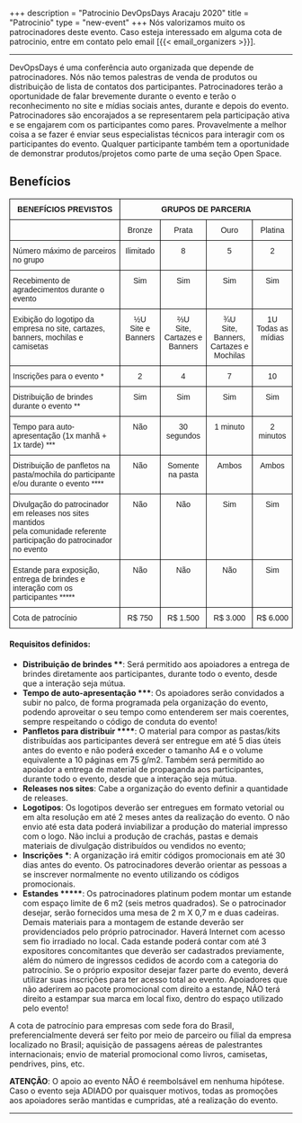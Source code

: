 +++
description = "Patrocinio DevOpsDays Aracaju 2020"
title = "Patrocinio"
type = "new-event"
+++
Nós valorizamos muito os patrocinadores deste evento. Caso esteja interessado em alguma cota de patrocinio, entre em contato pelo email [{{< email_organizers >}}].
<hr>

DevOpsDays é uma conferência auto organizada que depende de patrocinadores. Nós não temos palestras de venda de produtos ou distribuição de lista de contatos dos participantes. Patrocinadores terão a oportunidade de falar brevemente durante o evento e terão o reconhecimento no site e mídias sociais antes, durante e depois do evento. Patrocinadores são encorajados a se representarem pela participação ativa e se engajarem com os participantes como pares. Provavelmente a melhor coisa a se fazer é enviar seus especialistas técnicos para interagir com os participantes do evento. Qualquer participante também tem a oportunidade de demonstrar produtos/projetos como parte de uma seção Open Space.

<p>

## Benefícios

<style type="text/css">
.tg  {border-collapse:collapse;border-spacing:0;}
.tg td{font-family:Arial, sans-serif;font-size:14px;padding:10px 5px;border-style:solid;border-width:1px;overflow:hidden;word-break:normal;border-color:black;}
.tg th{font-family:Arial, sans-serif;font-size:14px;font-weight:normal;padding:10px 5px;border-style:solid;border-width:1px;overflow:hidden;word-break:normal;border-color:black;}
.tg .tg-cpu2{border-color:#000000;vertical-align:top}
.tg .tg-mqa1{font-weight:bold;border-color:#000000;text-align:center;vertical-align:top}
</style>
<table class="tg">
  <tr>
    <th class="tg-mqa1">BENEFÍCIOS PREVISTOS</th>
    <th class="tg-mqa1" colspan="4">GRUPOS DE PARCERIA</th>
  </tr>
  <tr>
    <td align="center" class="tg-cpu2"></td>
    <td align="center" class="tg-cpu2">Bronze</td>
    <td align="center" class="tg-cpu2">Prata</td>
    <td align="center" class="tg-cpu2">Ouro</td>
    <td align="center" class="tg-cpu2">Platina</td>
  </tr>
  <tr>
    <td class="tg-cpu2">Número máximo de parceiros no grupo</td>
    <td align="center" class="tg-cpu2">Ilimitado</td>
    <td align="center" class="tg-cpu2">8</td>
    <td align="center" class="tg-cpu2">5</td>
    <td align="center" class="tg-cpu2">2</td>
  </tr>
  <tr>
    <td class="tg-cpu2">Recebimento de agradecimentos durante o evento</td>
    <td align="center" class="tg-cpu2">Sim</td>
    <td align="center" class="tg-cpu2">Sim</td>
    <td align="center" class="tg-cpu2">Sim</td>
    <td align="center" class="tg-cpu2">Sim</td>
  </tr>
  <tr>
    <td class="tg-cpu2">Exibição do logotipo da empresa no site, cartazes,<br> banners, mochilas e camisetas</td>
    <td align="center" class="tg-cpu2">½U <br> Site e Banners</td>
    <td align="center" class="tg-cpu2">⅔U <br> Site, Cartazes e<br>Banners</td>
    <td align="center" class="tg-cpu2">¾U <br> Site, Banners,<br> Cartazes e Mochilas</td>
    <td align="center" class="tg-cpu2">1U <br> Todas as mídias</td>
  </tr>
  <tr>
    <td class="tg-cpu2">Inscrições para o evento *</td>
    <td align="center" class="tg-cpu2">2</td>
    <td align="center" class="tg-cpu2">4</td>
    <td align="center" class="tg-cpu2">7</td>
    <td align="center" class="tg-cpu2">10</td>
  </tr>
  <tr>
    <td class="tg-cpu2">Distribuição de brindes durante o evento **</td>
    <td align="center" class="tg-cpu2">Sim</td>
    <td align="center" class="tg-cpu2">Sim</td>
    <td align="center" class="tg-cpu2">Sim</td>
    <td align="center" class="tg-cpu2">Sim</td>
  </tr>
  <tr>
    <td class="tg-cpu2">Tempo para auto-apresentação (1x manhã + 1x tarde) ***</td>
    <td align="center" class="tg-cpu2">Não</td>
    <td align="center" class="tg-cpu2">30 segundos</td>
    <td align="center" class="tg-cpu2">1 minuto</td>
    <td align="center" class="tg-cpu2">2 minutos</td>
  </tr>
  <tr>
    <td class="tg-cpu2">Distribuição de panfletos na pasta/mochila do participante <br> e/ou durante o evento ****</td>
    <td align="center" class="tg-cpu2">Não</td>
    <td align="center" class="tg-cpu2">Somente na pasta</td>
    <td align="center" class="tg-cpu2">Ambos</td>
    <td align="center" class="tg-cpu2">Ambos</td>
  </tr>
  <tr>
    <td class="tg-cpu2">Divulgação do patrocinador em releases nos sites mantidos <br> pela comunidade referente participação do patrocinador no evento</td>
    <td align="center" class="tg-cpu2">Não</td>
    <td align="center" class="tg-cpu2">Não</td>
    <td align="center" class="tg-cpu2">Sim</td>
    <td align="center" class="tg-cpu2">Sim</td>
  </tr>
  <tr>
    <td class="tg-cpu2">Estande para exposição, entrega de brindes e interação com os participantes *****</td>
    <td align="center" class="tg-cpu2">Não</td>
    <td align="center" class="tg-cpu2">Não</td>
    <td align="center" class="tg-cpu2">Não</td>
    <td align="center" class="tg-cpu2">Sim</td>
  </tr>
  <tr>
    <td class="tg-cpu2">Cota de patrocínio</td>
    <td align="center" class="tg-cpu2">R$ 750</td>
    <td align="center" class="tg-cpu2">R$ 1.500</td>
    <td align="center" class="tg-cpu2">R$ 3.000</td>
    <td align="center" class="tg-cpu2">R$ 6.000</td>
  </tr>
</table>


#### Requisitos definidos:
- **Distribuição de brindes \*\***: Será permitido aos apoiadores a entrega de brindes diretamente aos participantes, durante todo o evento, desde que a interação seja mútua.
- **Tempo de auto-apresentação \*\*\***: Os apoiadores serão convidados a subir no palco, de forma programada pela organização do evento, podendo aproveitar o seu tempo como entenderem ser mais coerentes, sempre respeitando o código de conduta do evento!
- **Panfletos para distribuir \*\*\*\***: O material para compor as pastas/kits distribuídas aos participantes deverá ser entregue em até 5 dias úteis antes do evento e não poderá exceder o tamanho A4 e o volume equivalente a 10 páginas em 75 g/m2. Também será permitido ao apoiador a entrega de material de propaganda aos participantes, durante todo o evento, desde que a interação seja mútua.
- **Releases nos sites**:  Cabe a organização do evento definir a quantidade de releases.
- **Logotipos**: Os logotipos deverão ser entregues em formato vetorial ou em alta resolução em até 2 meses antes da realização do evento. O não envio até esta data poderá inviabilizar a produção do material impresso com o logo. Não inclui a produção de crachás, pastas e demais materiais de divulgação distribuídos ou vendidos no evento;
- **Inscrições \***: A organização irá emitir códigos promocionais em até 30 dias antes do evento. Os patrocinadores deverão orientar as pessoas a se inscrever normalmente no evento utilizando os códigos promocionais.
- **Estandes \*\*\*\*\***: Os patrocinadores platinum podem montar um estande com espaço limite de 6 m2 (seis metros quadrados). Se o patrocinador desejar, serão fornecidos uma mesa de 2 m X 0,7 m e duas cadeiras. Demais materiais para a montagem de estande deverão ser providenciados pelo próprio patrocinador. Haverá Internet com acesso sem fio irradiado no local. Cada estande poderá contar com até 3 expositores concomitantes que deverão ser cadastrados previamente, além do número de ingressos cedidos de acordo com a categoria do patrocínio. Se o próprio expositor desejar fazer parte do evento, deverá utilizar suas inscrições para ter acesso total ao evento. Apoiadores que não aderirem ao pacote promocional com direito a estande, NÃO terá direito a estampar sua marca em local fixo, dentro do espaço utilizado pelo evento!

A cota de patrocínio para empresas com sede fora do Brasil, preferencialmente deverá ser feito por meio de parceiro ou filial da empresa localizado no Brasil; aquisição de passagens aéreas de palestrantes internacionais; envio de material promocional como livros, camisetas, pendrives, pins, etc.

**ATENÇÃO**: O apoio ao evento NÃO é reembolsável em nenhuma hipótese. Caso o evento seja ADIADO por quaisquer motivos, todas as promoções aos apoiadores serão mantidas e cumpridas, até a realização do evento.

<hr/>